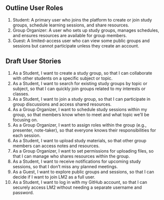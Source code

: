 ## Outline User Roles

1. Student: A primary user who joins the platform to create or join study groups, schedule learning sessions, and share resources.
2. Group Organizer: A user who sets up study groups, manages schedules, and ensures resources are available for group members.
3. Guest: A limited-access user who can view some public groups and sessions but cannot participate unless they create an account.

## Draft User Stories

1. As a Student, I want to create a study group, so that I can collaborate with other students on a specific subject or topic.
2. As a Student, I want to search for existing study groups by topic or subject, so that I can quickly join groups related to my interests or classes.
3. As a Student, I want to join a study group, so that I can participate in group discussions and access shared resources.
4. As a Group Organizer, I want to schedule study sessions within my group, so that members know when to meet and what topic we’ll be focusing on.
5. As a Group Organizer, I want to assign roles within the group (e.g., presenter, note-taker), so that everyone knows their responsibilities for each session.
6. As a Student, I want to upload study materials, so that other group members can access notes and resources.
7. As a Group Organizer, I want to set permissions for uploading files, so that I can manage who shares resources within the group.
8. As a Student, I want to receive notifications for upcoming study sessions, so that I don’t miss any planned meetings.
9. As a Guest, I want to explore public groups and sessions, so that I can decide if I want to join LM2 as a full user.
10. As a Student, I want to log in with my GitHub account, so that I can securely access LM2 without needing a separate username and password.
